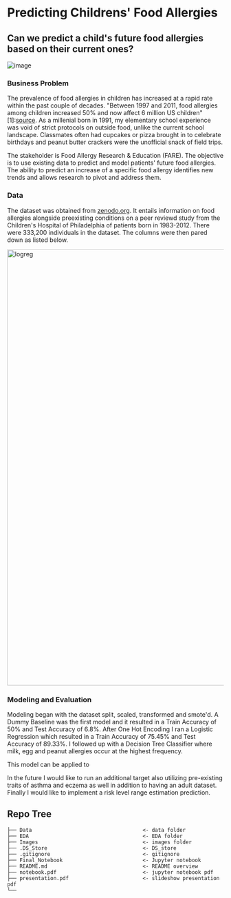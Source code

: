 # Predicting Childrens' Food Allergies

## Can we predict a child's future food allergies based on their current ones?

![image](https://user-images.githubusercontent.com/53787104/164481141-ea428cd1-d350-4e63-983f-addaf19b694b.png)

### Business Problem

The prevalence of food allergies in children has increased at a rapid rate within the past couple of decades. "Between 1997 and 2011, food allergies among children increased 50% and now affect 6 million US children" [1]:[source](https://community.kidswithfoodallergies.org/blog/10-shareable-images-for-food-allergy-awareness-week-1). 
As a millenial born in 1991, my elementary school experience was void of strict protocols on outside food, unlike the current school landscape. Classmates often had cupcakes or pizza brought in to celebrate birthdays and peanut butter crackers were the unofficial snack of field trips.

The stakeholder is Food Allergy Research & Education (FARE). The objective is to use existing data to predict and model patients' future food allergies. The ability to predict an increase of a specific food allergy identifies new trends and allows research to pivot and address them.

### Data

The dataset was obtained from [zenodo.org](https://zenodo.org/record/44529#.YmAFlZPMIiz). It entails information on food allergies alongside preexisting conditions on a peer reviewd study from the Children's Hospital of Philadelphia of patients born in 1983-2012. 
There were 333,200 individuals in the dataset. The columns were then pared down as listed below.

<img width="1012" alt="logreg" src="https://user-images.githubusercontent.com/53787104/176554744-c23aefc7-4fa2-494b-b40c-c586b24c32c4.png">


### Modeling and Evaluation

Modeling began with the dataset split, scaled, transformed and smote'd.
A Dummy Baseline was the first model and it resulted in a Train Accuracy of 50% and Test Accuracy of 6.8%. After One Hot Encoding I ran a Logistic Regression which resulted in a Train Accuracy of 75.45% and Test Accuracy of 89.33%. I followed up with a Decision Tree Classifier where milk, egg and peanut allergies occur at the highest frequency.

This model can be applied to 

In the future I would like to run an additional target also utilizing pre-existing traits of asthma and eczema as well in addition to having an adult dataset. Finally I would like to implement a risk level range estimation prediction.



## Repo Tree
```
├── Data                                    <- data folder
├── EDA                                     <- EDA folder
├── Images                                  <- images folder
├── .DS_Store                               <- DS_store
├── .gitignore                              <- gitignore
├── Final_Notebook                          <- Jupyter notebook
├── README.md                               <- README overview
├── notebook.pdf                            <- jupyter notebook pdf
├── presentation.pdf                        <- slideshow presentation pdf
└──                             
```
